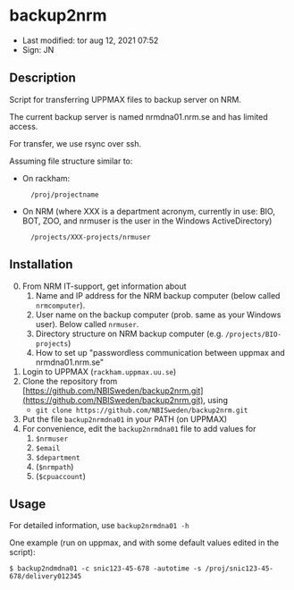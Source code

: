 # backup2nrm

- Last modified: tor aug 12, 2021  07:52
- Sign: JN

## Description

Script for transferring UPPMAX files to backup server on NRM.

The current backup server is named nrmdna01.nrm.se and has limited access.

For transfer, we use rsync over ssh.

Assuming file structure similar to:

- On rackham:

        /proj/projectname

- On NRM (where XXX is a department acronym, currently in use: BIO, BOT, ZOO, and nrmuser is the user in the Windows ActiveDirectory)

        /projects/XXX-projects/nrmuser

## Installation

0. From NRM IT-support, get information about
    1. Name and IP address for the NRM backup computer (below called `nrmcomputer`).
    2. User name on the backup computer (prob. same as your Windows user). Below called `nrmuser`.
    3. Directory structure on NRM backup computer (e.g. `/projects/BIO-projects`)
    4. How to set up "passwordless communication between uppmax and nrmdna01.nrm.se"
1. Login to UPPMAX (`rackham.uppmax.uu.se`)
2. Clone the repository from [https://github.com/NBISweden/backup2nrm.git](https://github.com/NBISweden/backup2nrm.git), using
    - `git clone https://github.com/NBISweden/backup2nrm.git`
3. Put the file `backup2nrmdna01` in your PATH (on UPPMAX)
4. For convenience, edit the `backup2nrmdna01` file to add values for
    1. `$nrmuser`
    2. `$email`
    3. `$department`
    4. (`$nrmpath`)
    5. (`$cpuaccount`)

## Usage

For detailed information, use `backup2nrmdna01 -h`

One example (run on uppmax, and with some default values edited in the script):

    $ backup2ndmdna01 -c snic123-45-678 -autotime -s /proj/snic123-45-678/delivery012345


